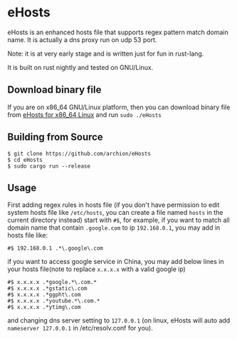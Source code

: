 # eHosts

eHosts is an enhanced hosts file that supports regex pattern match domain name. It is actually a dns proxy run on udp 53 port.

Note: it is at very early stage and is written just for fun in rust-lang.

It is built on rust nightly and tested on GNU/Linux.

## Download binary file

If you are on x86_64 GNU/Linux platform, then you can download binary file from [eHosts for x86_64 Linux](https://raw.githubusercontent.com/archion/eHosts/master/target/x86_64-unknown-linux-gnu/release/eHosts) and run `sudo ./eHosts`

## Building from Source

```
$ git clone https://github.com/archion/eHosts
$ cd eHosts 
$ sudo cargo run --release
```

## Usage
First adding regex rules in hosts file (if you don't have permission to edit system hosts file like `/etc/hosts`, you can create a file named `hosts` in the current directory instead) start with `#$`, for example, if you want to match all domain name that contain `.google.com` to ip `192.168.0.1`, you may add in hosts file like:

```
#$ 192.168.0.1 .*\.google\.com
```
if you want to access google service in China, you may add below lines in your hosts file(note to replace `x.x.x.x` with a valid google ip)
```
#$ x.x.x.x .*google.*\.com.*
#$ x.x.x.x .*gstatic\.com
#$ x.x.x.x .*ggpht\.com
#$ x.x.x.x .*youtube.*\.com.*
#$ x.x.x.x .*ytimg\.com
```
and changing dns server setting to `127.0.0.1` (on linux, eHosts will auto add `nameserver 127.0.0.1` in /etc/resolv.conf for you).
